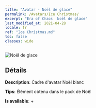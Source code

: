 ```yaml
---
title: "Avatar - Noël de glace"
permalink: /Avatars/Ice Christmas/
excerpt: "Era of Chaos  Noël de glace"
last_modified_at: 2021-04-28
locale: fr
ref: "Ice Christmas.md"
toc: false
classes: wide
---
```

 ![Noël de glace](/images/a/avatarFrame_48.png)

## Détails

 **Description:** Cadre d'avatar Noël blanc 

 **Tips:** Élément obtenu dans le pack de Noël 

 **Is available:**  + 

